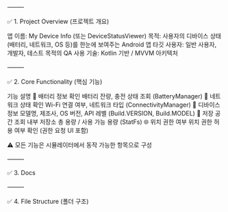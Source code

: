 ⸻

✅ 1. Project Overview (프로젝트 개요)

앱 이름: My Device Info (또는 DeviceStatusViewer)
목적: 사용자의 디바이스 상태(배터리, 네트워크, OS 등)를 한눈에 보여주는 Android 앱
타깃 사용자: 일반 사용자, 개발자, 테스트 목적의 QA
사용 기술: Kotlin  기반 / MVVM 아키텍처

⸻

✅ 2. Core Functionality (핵심 기능)

기능 설명
🔋 배터리 정보 확인 배터리 잔량, 충전 상태 조회 (BatteryManager)
📶 네트워크 상태 확인 Wi-Fi 연결 여부, 네트워크 타입 (ConnectivityManager)
📱 디바이스 정보 모델명, 제조사, OS 버전, API 레벨 (Build.VERSION, Build.MODEL)
💾 저장 공간 조회 내부 저장소 총 용량 / 사용 가능 용량 (StatFs)
🌐 위치 권한 여부 위치 권한 허용 여부 확인 (권한 요청 UI 포함)

⚠️ 모든 기능은 시뮬레이터에서 동작 가능한 항목으로 구성

⸻

✅ 3. Docs


⸻

✅ 4. File Structure (폴더 구조)